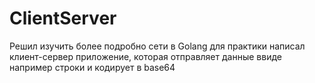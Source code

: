 # ClientServer
Решил изучить более подробно сети в Golang для практики написал клиент-сервер приложение, которая отправляет данные ввиде например строки и кодирует в base64
